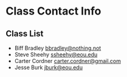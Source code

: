 # Class Contact Info

## Class List
* Biff Bradley      bbradley@nothing.not  
* Steve Sheehy		ssheehy@eou.edu  
* Carter Cordner    carter.cordner@gmail.com
* Jesse Burk		jburk@eou.edu
